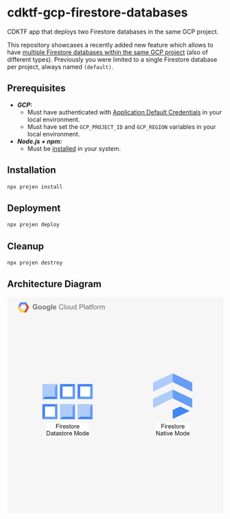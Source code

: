 # cdktf-gcp-firestore-databases

CDKTF app that deploys two Firestore databases in the same GCP project.

This repository showcases a recently added new feature which allows to have [multiple Firestore databases within the same GCP project](https://cloud.google.com/blog/products/databases/manage-multiple-firestore-databases-in-a-project) (also of different types). Previously you were limited to a single Firestore database per project, always named `(default)`.

## Prerequisites

- **_GCP:_**
  - Must have authenticated with [Application Default Credentials](https://registry.terraform.io/providers/hashicorp/google/latest/docs/guides/provider_reference#running-terraform-on-your-workstation) in your local environment.
  - Must have set the `GCP_PROJECT_ID` and `GCP_REGION` variables in your local environment.
- **_Node.js + npm:_**
  - Must be [installed](https://docs.npmjs.com/downloading-and-installing-node-js-and-npm) in your system.

## Installation

```sh
npx projen install
```

## Deployment

```sh
npx projen deploy
```

## Cleanup

```sh
npx projen destroy
```

## Architecture Diagram

![Architecture Diagram](./src/assets/arch.svg)
